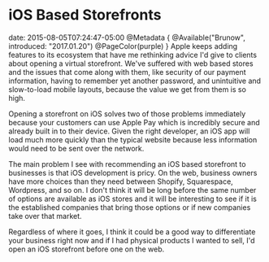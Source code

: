 # iOS Based Storefronts
date: 2015-08-05T07:24:47-05:00
@Metadata {
  @Available("Brunow", introduced: "2017.01.20")
  @PageColor(purple)
}
Apple keeps adding features to its ecosystem that have me rethinking advice I'd give to clients about opening a virtual storefront. We've suffered with web based stores and the issues that come along with them, like security of our payment information, having to remember yet another password, and unintuitive and slow-to-load mobile layouts, because the value we get from them is so high.

Opening a storefront on iOS solves two of those problems immediately because your customers can use Apple Pay which is incredibly secure and already built in to their device. Given the right developer, an iOS app will load much more quickly than the typical website because less information would need to be sent over the network.

The main problem I see with recommending an iOS based storefront to businesses is that iOS development is pricy. On the web, business owners have more choices than they need between Shopify, Squarespace, Wordpress, and so on. I don't think it will be long before the same number of options are available as iOS stores and it will be interesting to see if it is the established companies that bring those options or if new companies take over that market.

Regardless of where it goes, I think it could be a good way to differentiate your business right now and if I had physical products I wanted to sell, I'd open an iOS storefront before one on the web.
